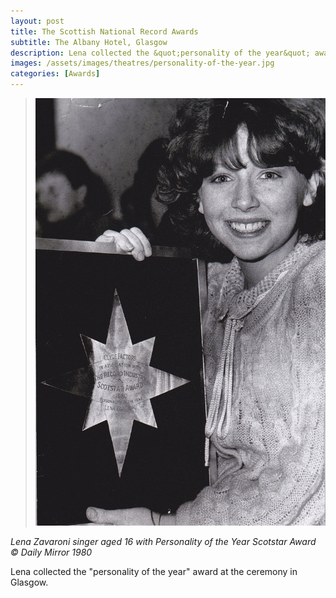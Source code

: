 ```yaml
---
layout: post
title: The Scottish National Record Awards
subtitle: The Albany Hotel, Glasgow
description: Lena collected the &quot;personality of the year&quot; award at The Albany Hotel, Glasgow.
images: /assets/images/theatres/personality-of-the-year.jpg
categories: [Awards]
---
```


> ![](/assets/images/theatres/personality-of-the-year.jpg)

<cite>Lena Zavaroni singer aged 16 with Personality of the Year Scotstar Award &copy; Daily Mirror 1980</cite>

Lena collected the &quot;personality of the year&quot; award at the ceremony in Glasgow.


